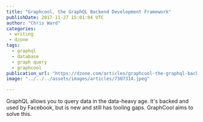 ```yaml
---
title: "Graphcool, the GraphQL Backend Development Framework"
publishDate: 2017-11-27 15:01:04 UTC
author: "Chris Ward"
categories:
 - writing
 - dzone
tags:
  - graphql
  - database
  - graph query
  - graphcool
publication_url: "https://dzone.com/articles/graphcool-the-graphql-backend-development-framewor"
image: "../../../assets/images/articles/7307314.jpeg"

---
```

GraphQL allows you to query data in the data-heavy age. It's backed and used by Facebook, but is new and still has tooling gaps. GraphCool aims to solve this.

